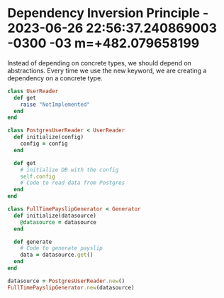 # Dependency Inversion Principle - 2023-06-26 22:56:37.240869003 -0300 -03 m=+482.079658199

Instead of depending on concrete types, we should depend on abstractions.
Every time we use the new keyword, we are creating a dependency on a concrete type.

```ruby
class UserReader
  def get
    raise "NotImplemented"
  end
end

class PostgresUserReader < UserReader
  def initialize(config)
    config = config
  end

  def get
    # initialize DB with the config
    self.config
    # Code to read data from Postgres
  end
end

class FullTimePayslipGenerator < Generator
  def initialize(datasource)
    @datasource = datasource
  end

  def generate
    # Code to generate payslip
    data = datasource.get()
  end
end

datasource = PostgresUserReader.new()
FullTimePayslipGenerator.new(datasource)
```
